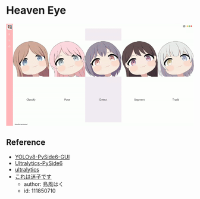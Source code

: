 # Heaven Eye 

![](/assets/test.gif)


## Reference

- [YOLOv8-PySide6-GUI](https://github.com/Jai-wei/YOLOv8-PySide6-GUI)
- [Ultralytics-PySide6](https://github.com/WangQvQ/Ultralytics-PySide6)
- [ultralytics](https://github.com/ultralytics/ultralytics)
- [これは迷子です](https://www.pixiv.net/artworks/111850710)
    - author: 島風はく 
    - id: 111850710